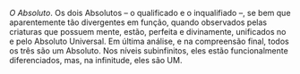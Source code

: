 *O Absoluto*. Os dois Absolutos – o qualificado e o inqualifiado –, se bem que aparentemente tão divergentes em função, quando observados pelas criaturas que possuem mente, estão, perfeita e divinamente, unificados no e pelo  Absoluto Universal. Em última análise, e na compreensão final, todos os três são  um Absoluto. Nos níveis subinfinitos, eles estão funcionalmente diferenciados, mas, na infinitude, eles são UM.